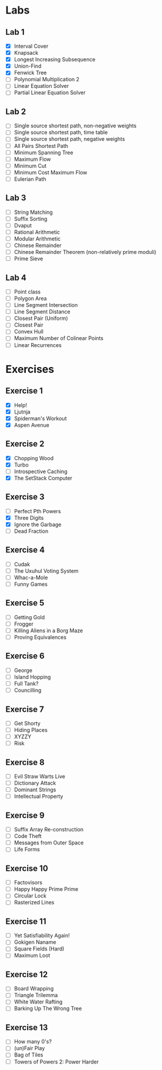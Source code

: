 # Labs

## Lab 1
- [x] Interval Cover
- [x] Knapsack
- [x] Longest Increasing Subsequence
- [x] Union-Find
- [x] Fenwick Tree
- [ ] Polynomial Multiplication 2
- [ ] Linear Equation Solver
- [ ] Partial Linear Equation Solver

## Lab 2
- [ ] Single source shortest path, non-negative weights
- [ ] Single source shortest path, time table
- [ ] Single source shortest path, negative weights
- [ ] All Pairs Shortest Path
- [ ] Minimum Spanning Tree
- [ ] Maximum Flow
- [ ] Minimum Cut
- [ ] Minimum Cost Maximum Flow
- [ ] Eulerian Path

## Lab 3
- [ ] String Matching
- [ ] Suffix Sorting
- [ ] Dvaput
- [ ] Rational Arithmetic
- [ ] Modular Arithmetic
- [ ] Chinese Remainder
- [ ] Chinese Remainder Theorem (non-relatively prime moduli)
- [ ] Prime Sieve

## Lab 4
- [ ] Point class
- [ ] Polygon Area
- [ ] Line Segment Intersection
- [ ] Line Segment Distance
- [ ] Closest Pair (Uniform)
- [ ] Closest Pair
- [ ] Convex Hull
- [ ] Maximum Number of Colinear Points
- [ ] Linear Recurrences

# Exercises

## Exercise 1
- [x] Help!
- [x] Ljutnja
- [x] Spiderman's Workout
- [x] Aspen Avenue

## Exercise 2
- [x] Chopping Wood
- [x] Turbo
- [ ] Introspective Caching
- [x] The SetStack Computer

## Exercise 3
- [ ] Perfect Pth Powers
- [x] Three Digits
- [x] Ignore the Garbage
- [ ] Dead Fraction

## Exercise 4
- [ ] Cudak
- [ ] The Uxuhul Voting System
- [ ] Whac-a-Mole
- [ ] Funny Games

## Exercise 5
- [ ] Getting Gold
- [ ] Frogger
- [ ] Killing Aliens in a Borg Maze
- [ ] Proving Equivalences

## Exercise 6
- [ ] George
- [ ] Island Hopping
- [ ] Full Tank?
- [ ] Councilling

## Exercise 7
- [ ] Get Shorty
- [ ] Hiding Places
- [ ] XYZZY
- [ ] Risk

## Exercise 8
- [ ] Evil Straw Warts Live
- [ ] Dictionary Attack
- [ ] Dominant Strings
- [ ] Intellectual Property

## Exercise 9
- [ ] Suffix Array Re-construction
- [ ] Code Theft
- [ ] Messages from Outer Space
- [ ] Life Forms

## Exercise 10
- [ ] Factovisors
- [ ] Happy Happy Prime Prime
- [ ] Circular Lock
- [ ] Rasterized Lines

## Exercise 11
- [ ] Yet Satisfiability Again!
- [ ] Gokigen Naname
- [ ] Square Fields (Hard)
- [ ] Maximum Loot

## Exercise 12
- [ ] Board Wrapping
- [ ] Triangle Trilemma
- [ ] White Water Rafting
- [ ] Barking Up The Wrong Tree

## Exercise 13
- [ ] How many 0's?
- [ ] (un)Fair Play
- [ ] Bag of Tiles
- [ ] Towers of Powers 2: Power Harder